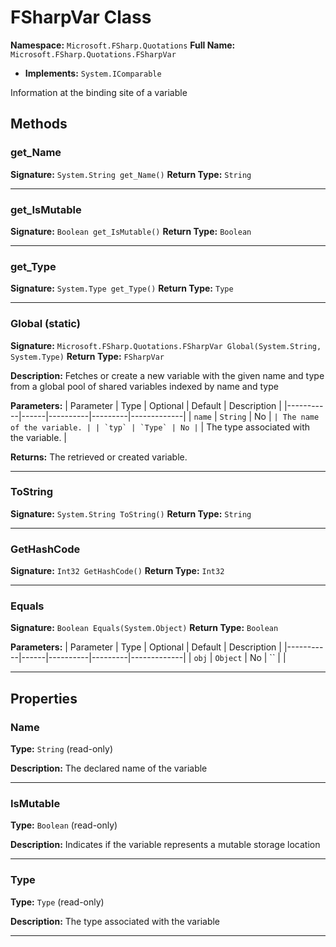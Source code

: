# FSharpVar Class

**Namespace:** `Microsoft.FSharp.Quotations`
**Full Name:** `Microsoft.FSharp.Quotations.FSharpVar`
- **Implements:** `System.IComparable`

Information at the binding site of a variable

## Methods

### get_Name

**Signature:** `System.String get_Name()`
**Return Type:** `String`

---

### get_IsMutable

**Signature:** `Boolean get_IsMutable()`
**Return Type:** `Boolean`

---

### get_Type

**Signature:** `System.Type get_Type()`
**Return Type:** `Type`

---

### Global (static)

**Signature:** `Microsoft.FSharp.Quotations.FSharpVar Global(System.String, System.Type)`
**Return Type:** `FSharpVar`

**Description:** Fetches or create a new variable with the given name and type from a global pool of shared variables
 indexed by name and type

**Parameters:**
| Parameter | Type | Optional | Default | Description |
|-----------|------|----------|---------|-------------|
| `name` | `String` | No | `` | The name of the variable. |
| `typ` | `Type` | No | `` | The type associated with the variable. |

**Returns:** The retrieved or created variable.

---

### ToString

**Signature:** `System.String ToString()`
**Return Type:** `String`

---

### GetHashCode

**Signature:** `Int32 GetHashCode()`
**Return Type:** `Int32`

---

### Equals

**Signature:** `Boolean Equals(System.Object)`
**Return Type:** `Boolean`

**Parameters:**
| Parameter | Type | Optional | Default | Description |
|-----------|------|----------|---------|-------------|
| `obj` | `Object` | No | `` |  |

---

## Properties

### Name

**Type:** `String` (read-only)

**Description:** The declared name of the variable

---

### IsMutable

**Type:** `Boolean` (read-only)

**Description:** Indicates if the variable represents a mutable storage location

---

### Type

**Type:** `Type` (read-only)

**Description:** The type associated with the variable

---